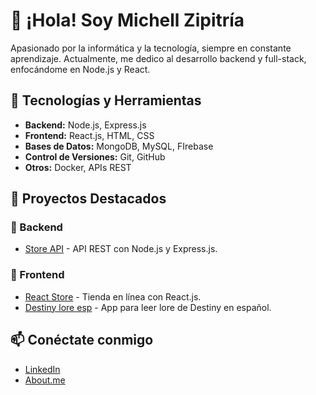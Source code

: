 # 👋 ¡Hola! Soy Michell Zipitría

Apasionado por la informática y la tecnología, siempre en constante aprendizaje. Actualmente, me dedico al desarrollo backend y full-stack, enfocándome en Node.js y React.

## 🚀 Tecnologías y Herramientas

- **Backend:** Node.js, Express.js
- **Frontend:** React.js, HTML, CSS
- **Bases de Datos:** MongoDB, MySQL, FIrebase
- **Control de Versiones:** Git, GitHub
- **Otros:** Docker, APIs REST

## 🚀 Proyectos Destacados

### 🔹 Backend
- [Store API](https://github.com/mzipi/store-api) - API REST con Node.js y Express.js.
  
### 🔹 Frontend
- [React Store](https://github.com/mzipi/react-store) - Tienda en línea con React.js.
- [Destiny lore esp](https://github.com/mzipi/destiny-lore-esp) - App para leer lore de Destiny en español.

## 📫 Conéctate conmigo

- [LinkedIn](https://www.linkedin.com/in/michellz)
- [About.me](https://about.me/mzipi)